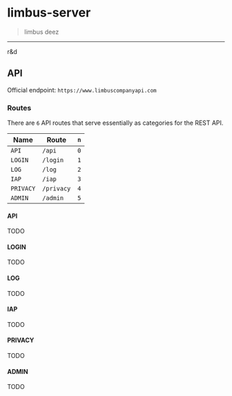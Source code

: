 # limbus-server

> limbus deez

---

r&d

## API

Official endpoint: `https://www.limbuscompanyapi.com`

<!-- Format: `https://www.limbuscompanyapi.com` + `[route]` + `[path]` -->

### Routes

There are `6` API routes that serve essentially as categories for the REST API.

| Name      | Route      | `n` |
| --------- | ---------- | --- |
| `API`     | `/api`     | `0` |
| `LOGIN`   | `/login`   | `1` |
| `LOG`     | `/log`     | `2` |
| `IAP`     | `/iap`     | `3` |
| `PRIVACY` | `/privacy` | `4` |
| `ADMIN`   | `/admin`   | `5` |

#### API

TODO

#### LOGIN

TODO

#### LOG

TODO

#### IAP

TODO

#### PRIVACY

TODO

#### ADMIN

TODO
